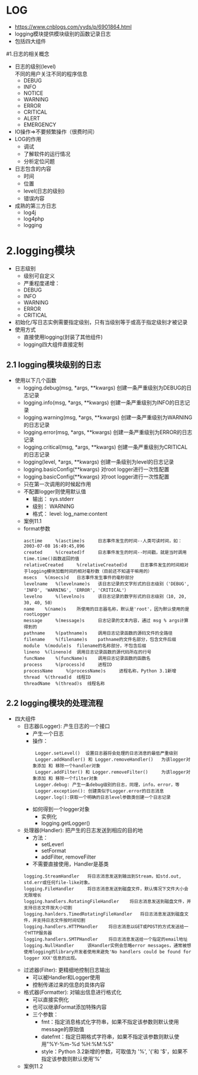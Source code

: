 # LOG
- https://www.cnblogs.com/yyds/p/6901864.html
- logging模块提供模块级别的函数记录日志
- 包括四大组件

#1.日志的相关概念
- 日志的级别(level)  
不同的用户关注不同的程序信息
    - DEBUG
    - INFO
    - NOTICE
    - WARNING
    - ERROR
    - CRITICAL
    - ALERT
    - EMERGENCY
- IO操作=>不要频繁操作（很费时间）
- LOG的作用
    - 调试
    - 了解软件的运行情况
    - 分析定位问题 
- 日志包含的内容
    - 时间
    - 位置
    - level(日志的级别)       
    - 错误内容
- 成熟的第三方日志
    - log4j
    - log4php
    - logging
# 2.logging模块
- 日志级别
    - 级别可自定义
    - 严重程度递增：
    - DEBUG
    - INFO
    - WARNING
    - ERROR
    - CRITICAL
- 初始化/写日志实例需要指定级别，只有当级别等于或高于指定级别才被记录
- 使用方式
    - 直接使用logging(封装了其他组件)    
    - logging四大组件直接定制
## 2.1 logging模块级别的日志
- 使用以下几个函数
    - logging.debug(msg, *args, **kwargs)  创建一条严重级别为DEBUG的日志记录
    - logging.info(msg, *args, **kwargs)   创建一条严重级别为INFO的日志记录
    - logging.warning(msg, *args, **kwargs)   创建一条严重级别为WARNING的日志记录
    - logging.error(msg, *args, **kwargs)   创建一条严重级别为ERROR的日志记录
    - logging.critical(msg, *args, **kwargs)   创建一条严重级别为CRITICAL的日志记录 
    - logging(level, *args, **kwargs)  创建一条级别为level的日志记录
    - logging.basicConfig(**kwargs)  对root logger进行一次性配置
    - logging.basicConfig(**kwargs)  对root logger进行一次性配置    
    - 只在第一次调用的时候起作用
    - 不配置logger则使用默认值
        - 输出： sys.stderr
        - 级别： WARNING
        - 格式： level: log_name:content
    - 案例11.1
    - format参数
        ```
        asctime 	%(asctime)s 	日志事件发生的时间--人类可读时间，如：2003-07-08 16:49:45,896
        created 	%(created)f 	日志事件发生的时间--时间戳，就是当时调用time.time()函数返回的值
        relativeCreated 	%(relativeCreated)d 	日志事件发生的时间相对于logging模块加载时间的相对毫秒数（目前还不知道干嘛用的）
        msecs 	%(msecs)d 	日志事件发生事件的毫秒部分
        levelname 	%(levelname)s 	该日志记录的文字形式的日志级别（'DEBUG', 'INFO', 'WARNING', 'ERROR', 'CRITICAL'）
        levelno 	%(levelno)s 	该日志记录的数字形式的日志级别（10, 20, 30, 40, 50）
        name 	%(name)s 	所使用的日志器名称，默认是'root'，因为默认使用的是 rootLogger
        message 	%(message)s 	日志记录的文本内容，通过 msg % args计算得到的
        pathname 	%(pathname)s 	调用日志记录函数的源码文件的全路径
        filename 	%(filename)s 	pathname的文件名部分，包含文件后缀
        module 	%(module)s 	filename的名称部分，不包含后缀
        lineno 	%(lineno)d 	调用日志记录函数的源代码所在的行号
        funcName 	%(funcName)s 	调用日志记录函数的函数名
        process 	%(process)d 	进程ID
        processName 	%(processName)s 	进程名称，Python 3.1新增
        thread 	%(thread)d 	线程ID
        threadName 	%(thread)s 	线程名称
        ```
## 2.2 logging模块的处理流程
- 四大组件
    - 日志器(Logger): 产生日志的一个接口
        - 产生一个日志
        - 操作：
            ```
             Logger.setLevel() 	设置日志器将会处理的日志消息的最低严重级别
             Logger.addHandler() 和 Logger.removeHandler() 	为该logger对象添加 和 移除一个handler对象
             Logger.addFilter() 和 Logger.removeFilter() 	为该logger对象添加 和 移除一个filter对象
             Logger.debug: 产生一条debug级别的日志，同理，info，error，等
             Logger.exception(): 创建类似于Logger.error的日志消息
             Logger.log():获取一个明确的日志level参数类创建一个日志记录
            ```
        - 如何得到一个logger对象
            - 实例化
            - logging.getLogger()
    - 处理器(Handler): 把产生的日志发送到相应的目的地
        - 方法：
            - setLeverl
            - setFormat
            - addFilter, removeFilter
        - 不需要直接使用，Handler是基类
        ```
        logging.StreamHandler 	将日志消息发送到输出到Stream，如std.out, std.err或任何file-like对象。
        logging.FileHandler 	将日志消息发送到磁盘文件，默认情况下文件大小会无限增长
        logging.handlers.RotatingFileHandler 	将日志消息发送到磁盘文件，并支持日志文件按大小切割
        logging.hanlders.TimedRotatingFileHandler 	将日志消息发送到磁盘文件，并支持日志文件按时间切割
        logging.handlers.HTTPHandler 	将日志消息以GET或POST的方式发送给一个HTTP服务器
        logging.handlers.SMTPHandler 	将日志消息发送给一个指定的email地址
        logging.NullHandler 	该Handler实例会忽略error messages，通常被想使用logging的library开发者使用来避免'No handlers could be found for logger XXX'信息的出现。
        ```
    - 过滤器(Filter): 更精细地控制日志输出
        - 可以被Handler和Logger使用
        - 控制传递过来的信息的具体内容
    - 格式器(Formatter): 对输出信息进行格式化
        - 可以直接实例化
        - 也可以继承Format添加特殊内容
        - 三个参数： 
            - fmt：指定消息格式化字符串，如果不指定该参数则默认使用message的原始值
            - datefmt：指定日期格式字符串，如果不指定该参数则默认使用"%Y-%m-%d %H:%M:%S"
            - style：Python 3.2新增的参数，可取值为 '%', '{'和 '$'，如果不指定该参数则默认使用'%'
    - 案例11.2
         
    
        